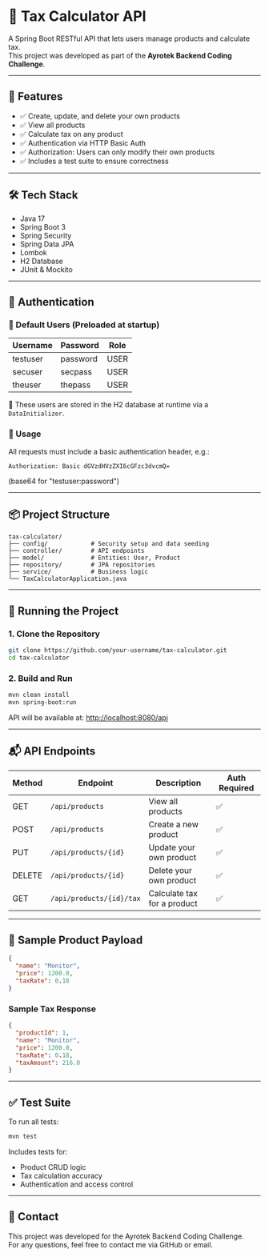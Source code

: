 # 🧾 Tax Calculator API

A Spring Boot RESTful API that lets users manage products and calculate tax.  
This project was developed as part of the **Ayrotek Backend Coding Challenge**.

---

## 🚀 Features

- ✅ Create, update, and delete your own products
- ✅ View all products
- ✅ Calculate tax on any product
- ✅ Authentication via HTTP Basic Auth
- ✅ Authorization: Users can only modify their own products
- ✅ Includes a test suite to ensure correctness

---

## 🛠 Tech Stack

- Java 17
- Spring Boot 3
- Spring Security
- Spring Data JPA
- Lombok
- H2 Database
- JUnit & Mockito

---

## 🔐 Authentication

### 👥 Default Users (Preloaded at startup)

| Username   | Password | Role |
|------------|----------|------|
| testuser   | password | USER |
| secuser    | secpass  | USER |
| theuser    | thepass  | USER |

📌 These users are stored in the H2 database at runtime via a `DataInitializer`.

### 🔑 Usage

All requests must include a basic authentication header, e.g.:

```
Authorization: Basic dGVzdHVzZXI6cGFzc3dvcmQ=
```

(base64 for "testuser:password")

---

## 📦 Project Structure

```
tax-calculator/
├── config/            # Security setup and data seeding
├── controller/        # API endpoints
├── model/             # Entities: User, Product
├── repository/        # JPA repositories
├── service/           # Business logic
└── TaxCalculatorApplication.java
```

---

## 🧪 Running the Project

### 1. Clone the Repository

```bash
git clone https://github.com/your-username/tax-calculator.git
cd tax-calculator
```

### 2. Build and Run

```bash
mvn clean install
mvn spring-boot:run
```

API will be available at: [http://localhost:8080/api](http://localhost:8080/api)

---

## 📬 API Endpoints

| Method | Endpoint                 | Description                        | Auth Required |
|--------|--------------------------|------------------------------------|----------------|
| GET    | `/api/products`          | View all products                  | ✅             |
| POST   | `/api/products`          | Create a new product               | ✅             |
| PUT    | `/api/products/{id}`     | Update your own product            | ✅             |
| DELETE | `/api/products/{id}`     | Delete your own product            | ✅             |
| GET    | `/api/products/{id}/tax` | Calculate tax for a product        | ✅             |

---

## 📄 Sample Product Payload

```json
{
  "name": "Monitor",
  "price": 1200.0,
  "taxRate": 0.18
}
```

### Sample Tax Response

```json
{
  "productId": 1,
  "name": "Monitor",
  "price": 1200.0,
  "taxRate": 0.18,
  "taxAmount": 216.0
}
```

---

## ✅ Test Suite

To run all tests:

```bash
mvn test
```

Includes tests for:
- Product CRUD logic
- Tax calculation accuracy
- Authentication and access control

---

## 📮 Contact

This project was developed for the Ayrotek Backend Coding Challenge.  
For any questions, feel free to contact me via GitHub or email.
